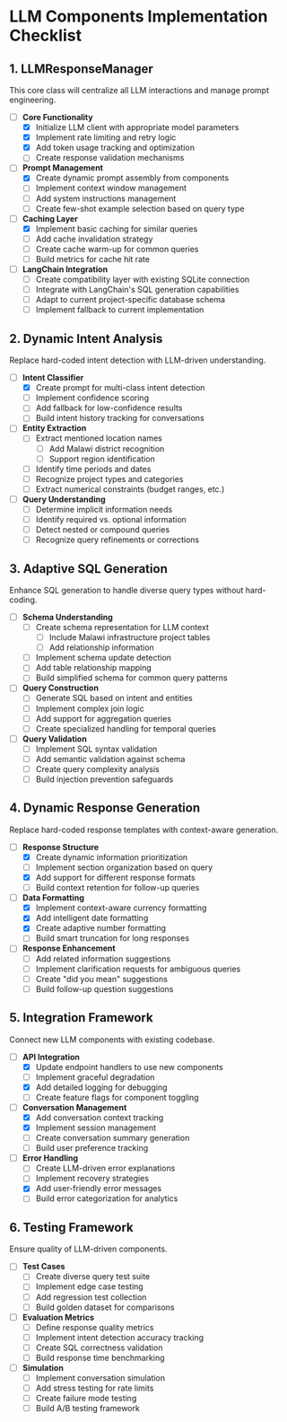 # LLM Components Implementation Checklist

## 1. LLMResponseManager

This core class will centralize all LLM interactions and manage prompt engineering.

- [ ] **Core Functionality**
  - [x] Initialize LLM client with appropriate model parameters
  - [x] Implement rate limiting and retry logic
  - [x] Add token usage tracking and optimization
  - [ ] Create response validation mechanisms

- [ ] **Prompt Management**
  - [x] Create dynamic prompt assembly from components
  - [ ] Implement context window management
  - [ ] Add system instructions management
  - [ ] Create few-shot example selection based on query type

- [ ] **Caching Layer**
  - [x] Implement basic caching for similar queries
  - [ ] Add cache invalidation strategy
  - [ ] Create cache warm-up for common queries
  - [ ] Build metrics for cache hit rate

- [ ] **LangChain Integration**
  - [ ] Create compatibility layer with existing SQLite connection
  - [ ] Integrate with LangChain's SQL generation capabilities
  - [ ] Adapt to current project-specific database schema
  - [ ] Implement fallback to current implementation

## 2. Dynamic Intent Analysis

Replace hard-coded intent detection with LLM-driven understanding.

- [ ] **Intent Classifier**
  - [x] Create prompt for multi-class intent detection
  - [ ] Implement confidence scoring
  - [ ] Add fallback for low-confidence results
  - [ ] Build intent history tracking for conversations

- [ ] **Entity Extraction**
  - [ ] Extract mentioned location names
    - [ ] Add Malawi district recognition
    - [ ] Support region identification
  - [ ] Identify time periods and dates
  - [ ] Recognize project types and categories
  - [ ] Extract numerical constraints (budget ranges, etc.)

- [ ] **Query Understanding**
  - [ ] Determine implicit information needs
  - [ ] Identify required vs. optional information
  - [ ] Detect nested or compound queries
  - [ ] Recognize query refinements or corrections

## 3. Adaptive SQL Generation

Enhance SQL generation to handle diverse query types without hard-coding.

- [ ] **Schema Understanding**
  - [ ] Create schema representation for LLM context
    - [ ] Include Malawi infrastructure project tables
    - [ ] Add relationship information
  - [ ] Implement schema update detection
  - [ ] Add table relationship mapping
  - [ ] Build simplified schema for common query patterns

- [ ] **Query Construction**
  - [ ] Generate SQL based on intent and entities
  - [ ] Implement complex join logic
  - [ ] Add support for aggregation queries
  - [ ] Create specialized handling for temporal queries

- [ ] **Query Validation**
  - [ ] Implement SQL syntax validation
  - [ ] Add semantic validation against schema
  - [ ] Create query complexity analysis
  - [ ] Build injection prevention safeguards

## 4. Dynamic Response Generation

Replace hard-coded response templates with context-aware generation.

- [ ] **Response Structure**
  - [x] Create dynamic information prioritization
  - [ ] Implement section organization based on query
  - [x] Add support for different response formats
  - [ ] Build context retention for follow-up queries

- [ ] **Data Formatting**
  - [x] Implement context-aware currency formatting
  - [x] Add intelligent date formatting
  - [x] Create adaptive number formatting
  - [ ] Build smart truncation for long responses

- [ ] **Response Enhancement**
  - [ ] Add related information suggestions
  - [ ] Implement clarification requests for ambiguous queries
  - [ ] Create "did you mean" suggestions
  - [ ] Build follow-up question suggestions

## 5. Integration Framework

Connect new LLM components with existing codebase.

- [ ] **API Integration**
  - [x] Update endpoint handlers to use new components
  - [ ] Implement graceful degradation
  - [x] Add detailed logging for debugging
  - [ ] Create feature flags for component toggling

- [ ] **Conversation Management**
  - [x] Add conversation context tracking
  - [x] Implement session management
  - [ ] Create conversation summary generation
  - [ ] Build user preference tracking

- [ ] **Error Handling**
  - [ ] Create LLM-driven error explanations
  - [ ] Implement recovery strategies
  - [x] Add user-friendly error messages
  - [ ] Build error categorization for analytics

## 6. Testing Framework

Ensure quality of LLM-driven components.

- [ ] **Test Cases**
  - [ ] Create diverse query test suite
  - [ ] Implement edge case testing
  - [ ] Add regression test collection
  - [ ] Build golden dataset for comparisons

- [ ] **Evaluation Metrics**
  - [ ] Define response quality metrics
  - [ ] Implement intent detection accuracy tracking
  - [ ] Create SQL correctness validation
  - [ ] Build response time benchmarking

- [ ] **Simulation**
  - [ ] Implement conversation simulation
  - [ ] Add stress testing for rate limits
  - [ ] Create failure mode testing
  - [ ] Build A/B testing framework
